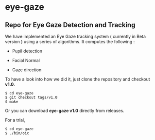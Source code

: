 # eye-gaze
## Repo for Eye Gaze Detection and Tracking

We have implemented an Eye Gaze tracking system ( currently in Beta version ) using a series of algorithms. It computes the following :

* Pupil detection

* Facial Normal

* Gaze direction

To have a look into how we did it, just clone the repository and checkout **v1.0**.

```
$ cd eye-gaze
$ git checkout tags/v1.0
$ make
```
Or you can download **eye-gaze v1.0** directly from releases.

For a trial,

```
$ cd eye-gaze
$ ./bin/oic
```
